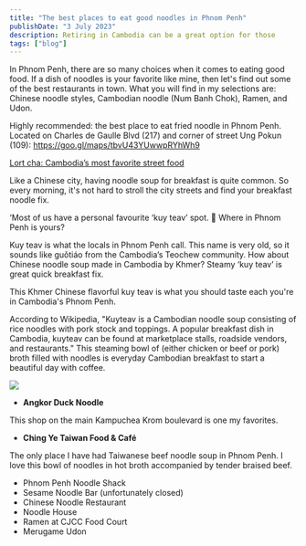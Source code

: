 ```yaml
---
title: "The best places to eat good noodles in Phnom Penh"
publishDate: "3 July 2023"
description: Retiring in Cambodia can be a great option for those
tags: ["blog"]
---
```


In Phnom Penh, there are so many choices when it comes to eating good food. If a dish of noodles is your favorite like mine, then let's find out some of the best restaurants in town. What you will find in my selections are: Chinese noodle styles, Cambodian noodle (Num Banh Chok), Ramen, and Udon.


 Highly recommended: the best place to eat fried noodle in Phnom Penh. Located on Charles de Gaulle Blvd (217) and corner of street Ung Pokun (109): https://goo.gl/maps/tbvU43YUwwpRYhWh9

[Lort cha: Cambodia’s most favorite street food](https://cambopedia.com/lort-cha-cambodia-street-food/)

Like a Chinese city, having noodle soup for breakfast is quite common. So every morning, it's not hard to stroll the city streets and find your breakfast noodle fix.

‘Most of us have a personal favourite ‘kuy teav’ spot. 🍜 Where in Phnom Penh is yours?

Kuy teav is what the locals in Phnom Penh call. This name is very old, so it sounds like guǒtiáo from the Cambodia’s Teochew community. How about Chinese noodle soup made in Cambodia by Khmer? Steamy ‘kuy teav’ is great quick breakfast fix.

This Khmer Chinese flavorful kuy teav is what you should taste each you're in Cambodia's Phnom Penh.

According to Wikipedia, "Kuyteav is a Cambodian noodle soup consisting of rice noodles with pork stock and toppings. A popular breakfast dish in Cambodia, kuyteav can be found at marketplace stalls, roadside vendors, and restaurants." This steaming bowl of (either chicken or beef or pork) broth filled with noodles is everyday Cambodian breakfast to start a beautiful day with coffee.

![](https://cambopedia.com/wp-content/uploads/2022/09/IMG_7898-768x1024.jpg)

- **Angkor Duck Noodle**

This shop on the main Kampuchea Krom boulevard is one my favorites.

- **Ching Ye Taiwan Food & Café**

The only place I have had Taiwanese beef noodle soup in Phnom Penh. I love this bowl of noodles in hot broth accompanied by tender braised beef.

- Phnom Penh Noodle Shack
- Sesame Noodle Bar (unfortunately closed)
- Chinese Noodle Restaurant
- Noodle House
- Ramen at CJCC Food Court
- Merugame Udon
